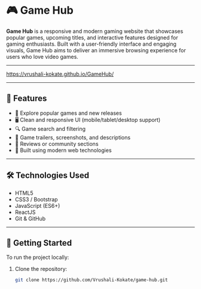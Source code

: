 # 🎮 Game Hub

**Game Hub** is a responsive and modern gaming website that showcases popular games, upcoming titles, and interactive features designed for gaming enthusiasts. Built with a user-friendly interface and engaging visuals, Game Hub aims to deliver an immersive browsing experience for users who love video games.

---

 https://vrushali-kokate.github.io/GameHub/
 
 ---
## 📌 Features

- 🎯 Explore popular games and new releases
- 🖥️ Clean and responsive UI (mobile/tablet/desktop support)
- 🔍 Game search and filtering 
- 📸 Game trailers, screenshots, and descriptions
- 💬 Reviews or community sections 
- 🚀 Built using modern web technologies

---

## 🛠️ Technologies Used

- HTML5
- CSS3 / Bootstrap
- JavaScript (ES6+)
- ReactJS 
- Git & GitHub


---

## 🚀 Getting Started

To run the project locally:

1. Clone the repository:
   ```bash
   git clone https://github.com/Vrushali-Kokate/game-hub.git


